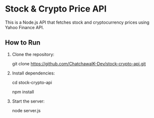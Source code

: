 # Stock & Crypto Price API

This is a Node.js API that fetches stock and cryptocurrency prices using Yahoo Finance API.

## How to Run

1. Clone the repository:

   git clone https://github.com/ChatchawalK-Dev/stock-crypto-api.git

2. Install dependencies:

    cd stock-crypto-api
    
    npm install

3. Start the server:

    node server.js